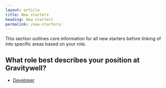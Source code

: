 ```yaml
---
layout: article
title: New starters
heading: New starters
permalink: /new-starters/
---
```


This section outlines core information for all new starters before linking of into specific areas based on your role.

## What role best describes your position at Gravitywell?

- [Developer](/developers)